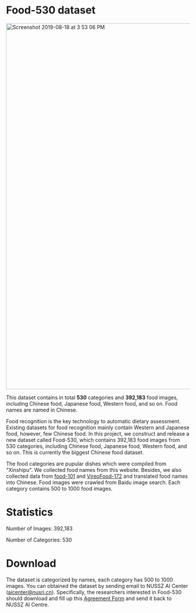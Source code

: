 # Food-530 dataset

<img width="1000" alt="Screenshot 2019-08-18 at 3 53 06 PM" src="https://user-images.githubusercontent.com/35621763/63221793-bbd27100-c1d0-11e9-84df-b6916c9cca4e.png">


This dataset contains in total **530** categories and **392,183** food images, including Chinese food, Japanese food, Western food, and so on. Food names are named in Chinese.

Food recognition is the key technology to automatic dietary assessment. Existing datasets for food recognition mainly contain Western and Japanese food, however, few Chinese food. In this project, we construct and release a new dataset called Food-530, which contains 392,183 food images from 530 categories, including Chinese food, Japanese food, Western food, and so on. This is currently the biggest Chinese food dataset.

The food categories are pupular dishes which were compiled from "Xinshipu". We collected food names from this website. Besides, we also collected data from [food-101](https://www.kaggle.com/kmader/food41) and [VireoFood-172](http://vireo.cs.cityu.edu.hk/VireoFood172/) and translated food names into Chinese. Food images were crawled from Baidu image search. Each category contains 500 to 1000 food images.




# Statistics
Number of Images: 392,183 

Number of Categories: 530






# Download
The dataset is categorized by names, each category has 500 to 1000 images. You can obtained the dataset by sending email to NUSSZ AI Center (aicenter@nusri.cn). Specifically, the researchers interested in Food-530 should download and fill up this [Agreement Form](https://drive.google.com/file/d/1e8wS6HJLvghQLFiqh4sOMsGqyDE_YBTx/view?usp=sharing) and send it back to NUSSZ AI Centre.
